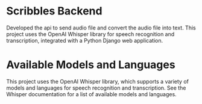 # Scribbles Backend

Developed the api to send audio file and convert the audio file into text.
This project uses the OpenAI Whisper library for speech recognition and transcription, integrated with a Python Django web application.


# Available Models and Languages

This project uses the OpenAI Whisper library, which supports a variety of models and languages for speech recognition and transcription. See the Whisper documentation for a list of available models and languages.
